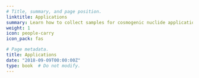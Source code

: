 ```yaml
---
# Title, summary, and page position.
linktitle: Applications
summary: Learn how to collect samples for cosmogenic nuclide applications.
weight: 1
icon: people-carry
icon_pack: fas

# Page metadata.
title: Applications
date: "2018-09-09T00:00:00Z"
type: book  # Do not modify.
---
```

